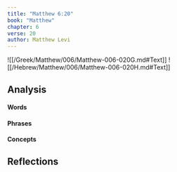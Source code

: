 ```yaml
---
title: "Matthew 6:20"
book: "Matthew"
chapter: 6
verse: 20
author: Matthew Levi
---
```

![[/Greek/Matthew/006/Matthew-006-020G.md#Text]]
![[/Hebrew/Matthew/006/Matthew-006-020H.md#Text]]

## Analysis

#### Words

#### Phrases

#### Concepts

## Reflections
